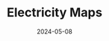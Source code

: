 ---  
layout: startup_page  
title: "Electricity Maps"  
id: "electricitymaps.com"  
permalink: "/electricitymapselectricitymaps.com05082024/"  
website: "https://www.electricitymaps.com/"  
funding_round: ""  
funding_amount: "€5M"  
investors: "Transition, Revent"  
about: "Electricity Maps provides a data platform offering granular, real-time data on carbon emissions and electricity sources globally. The platform helps businesses optimize energy consumption for cleaner and cheaper electricity, aligning demand with intermittent renewable energy supply. Its data is also used by governments and policymakers for energy transition planning."  
markets: "Climatetech, Energy, Business/Productivity Software, Media and Information Services (B2B), Environmental Services (B2B), CleanTech, Big Data, LOHAS & Wellness, Climate Tech, Artificial Intelligence & Machine Learning"  
hq: "Copenhagen, Capital Region, Denmark"  
founded_year: "2016"  
linkedin: "https://www.linkedin.com/company/electricitymaps/"  
twitter: "https://twitter.com/electricitymaps"  
instagram: ""  
facebook: "https://www.facebook.com/electricitymaps"  
crunchbase: "https://www.crunchbase.com/organization/electricitymap"  
pitchbook: "https://pitchbook.com/profiles/company/436023-19"  

date_display: "08-May-2024"  
date: "2024-05-08"

# SEO Optimization  
meta_title: "Electricity Maps -  Funding (€5M)"  
meta_description: "Electricity Maps, Electricity Maps provides a data platform offering granular, real-time data on carbon emissions and electricity sources globally. The platform helps b..."  
meta_keywords: "Electricity Maps, Climatetech, Energy, Business/Productivity Software, Media and Information Services (B2B), Environmental Services (B2B), CleanTech, Big Data, LOHAS & Wellness, Climate Tech, Artificial Intelligence & Machine Learning,  funding"  
canonical_url: "https://startup.projectstartups.com/electricitymapselectricitymaps.com05082024/"  
---